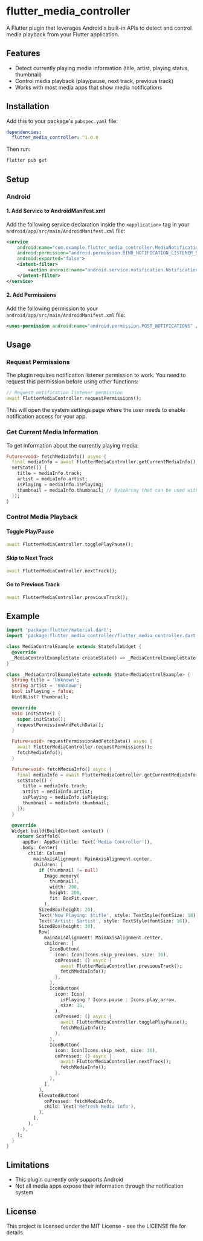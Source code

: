 # flutter_media_controller

A Flutter plugin that leverages Android's built-in APIs to detect and control media playback from your Flutter application.

## Features

- Detect currently playing media information (title, artist, playing status, thumbnail)
- Control media playback (play/pause, next track, previous track)
- Works with most media apps that show media notifications

## Installation

Add this to your package's `pubspec.yaml` file:

```yaml
dependencies:
  flutter_media_controller: ^1.0.0
```

Then run:

```bash
flutter pub get
```

## Setup

### Android

#### 1. Add Service to AndroidManifest.xml

Add the following service declaration inside the `<application>` tag in your `android/app/src/main/AndroidManifest.xml` file:

```xml
<service
    android:name="com.example.flutter_media_controller.MediaNotificationListener"
    android:permission="android.permission.BIND_NOTIFICATION_LISTENER_SERVICE"
    android:exported="false">
    <intent-filter>
        <action android:name="android.service.notification.NotificationListenerService" />
    </intent-filter>
</service>
```

#### 2. Add Permissions

Add the following permission to your `android/app/src/main/AndroidManifest.xml` file:

```xml
<uses-permission android:name="android.permission.POST_NOTIFICATIONS" />
```

## Usage

### Request Permissions

The plugin requires notification listener permission to work. You need to request this permission before using other functions:

```dart
// Request notification listener permission
await FlutterMediaController.requestPermissions();
```

This will open the system settings page where the user needs to enable notification access for your app.

### Get Current Media Information

To get information about the currently playing media:

```dart
Future<void> fetchMediaInfo() async {
  final mediaInfo = await FlutterMediaController.getCurrentMediaInfo();
  setState(() {
    title = mediaInfo.track;
    artist = mediaInfo.artist;
    isPlaying = mediaInfo.isPlaying;
    thumbnail = mediaInfo.thumbnail; // ByteArray that can be used with Image.memory
  });
}
```

### Control Media Playback

#### Toggle Play/Pause

```dart
await FlutterMediaController.togglePlayPause();
```

#### Skip to Next Track

```dart
await FlutterMediaController.nextTrack();
```

#### Go to Previous Track

```dart
await FlutterMediaController.previousTrack();
```

## Example

```dart
import 'package:flutter/material.dart';
import 'package:flutter_media_controller/flutter_media_controller.dart';

class MediaControlExample extends StatefulWidget {
  @override
  _MediaControlExampleState createState() => _MediaControlExampleState();
}

class _MediaControlExampleState extends State<MediaControlExample> {
  String title = 'Unknown';
  String artist = 'Unknown';
  bool isPlaying = false;
  Uint8List? thumbnail;

  @override
  void initState() {
    super.initState();
    requestPermissionAndFetchData();
  }

  Future<void> requestPermissionAndFetchData() async {
    await FlutterMediaController.requestPermissions();
    fetchMediaInfo();
  }

  Future<void> fetchMediaInfo() async {
    final mediaInfo = await FlutterMediaController.getCurrentMediaInfo();
    setState(() {
      title = mediaInfo.track;
      artist = mediaInfo.artist;
      isPlaying = mediaInfo.isPlaying;
      thumbnail = mediaInfo.thumbnail;
    });
  }

  @override
  Widget build(BuildContext context) {
    return Scaffold(
      appBar: AppBar(title: Text('Media Controller')),
      body: Center(
        child: Column(
          mainAxisAlignment: MainAxisAlignment.center,
          children: [
            if (thumbnail != null)
              Image.memory(
                thumbnail!,
                width: 200,
                height: 200,
                fit: BoxFit.cover,
              ),
            SizedBox(height: 20),
            Text('Now Playing: $title', style: TextStyle(fontSize: 18)),
            Text('Artist: $artist', style: TextStyle(fontSize: 16)),
            SizedBox(height: 30),
            Row(
              mainAxisAlignment: MainAxisAlignment.center,
              children: [
                IconButton(
                  icon: Icon(Icons.skip_previous, size: 36),
                  onPressed: () async {
                    await FlutterMediaController.previousTrack();
                    fetchMediaInfo();
                  },
                ),
                IconButton(
                  icon: Icon(
                    isPlaying ? Icons.pause : Icons.play_arrow,
                    size: 36,
                  ),
                  onPressed: () async {
                    await FlutterMediaController.togglePlayPause();
                    fetchMediaInfo();
                  },
                ),
                IconButton(
                  icon: Icon(Icons.skip_next, size: 36),
                  onPressed: () async {
                    await FlutterMediaController.nextTrack();
                    fetchMediaInfo();
                  },
                ),
              ],
            ),
            ElevatedButton(
              onPressed: fetchMediaInfo,
              child: Text('Refresh Media Info'),
            ),
          ],
        ),
      ),
    );
  }
}
```

## Limitations

- This plugin currently only supports Android
- Not all media apps expose their information through the notification system

## License

This project is licensed under the MIT License - see the LICENSE file for details.